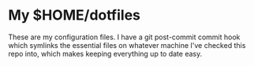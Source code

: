 # My $HOME/dotfiles

These are my configuration files.  I have a git post-commit commit hook which
symlinks the essential files on whatever machine I've checked this repo into,
which makes keeping everything up to date easy.
